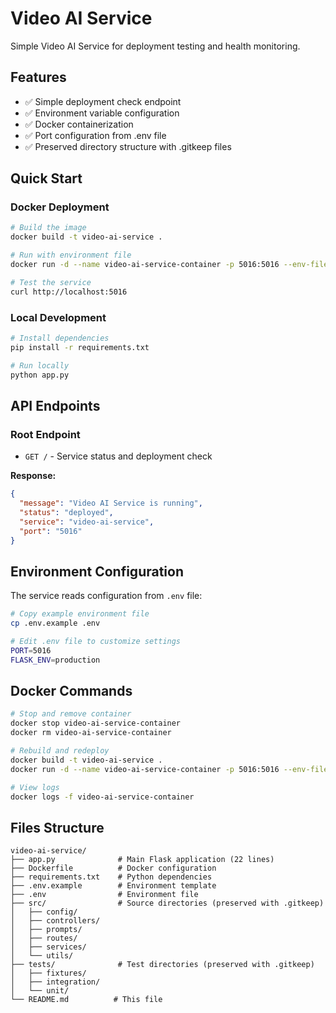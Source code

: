 # Video AI Service

Simple Video AI Service for deployment testing and health monitoring.

## Features
- ✅ Simple deployment check endpoint
- ✅ Environment variable configuration
- ✅ Docker containerization
- ✅ Port configuration from .env file
- ✅ Preserved directory structure with .gitkeep files

## Quick Start

### Docker Deployment
```bash
# Build the image
docker build -t video-ai-service .

# Run with environment file
docker run -d --name video-ai-service-container -p 5016:5016 --env-file .env video-ai-service

# Test the service
curl http://localhost:5016
```

### Local Development
```bash
# Install dependencies
pip install -r requirements.txt

# Run locally
python app.py
```

## API Endpoints

### Root Endpoint
- `GET /` - Service status and deployment check

**Response:**
```json
{
  "message": "Video AI Service is running",
  "status": "deployed",
  "service": "video-ai-service",
  "port": "5016"
}
```

## Environment Configuration

The service reads configuration from `.env` file:

```bash
# Copy example environment file
cp .env.example .env

# Edit .env file to customize settings
PORT=5016
FLASK_ENV=production
```

## Docker Commands

```bash
# Stop and remove container
docker stop video-ai-service-container
docker rm video-ai-service-container

# Rebuild and redeploy
docker build -t video-ai-service .
docker run -d --name video-ai-service-container -p 5016:5016 --env-file .env video-ai-service

# View logs
docker logs -f video-ai-service-container
```

## Files Structure
```
video-ai-service/
├── app.py              # Main Flask application (22 lines)
├── Dockerfile          # Docker configuration
├── requirements.txt    # Python dependencies
├── .env.example        # Environment template
├── .env                # Environment file
├── src/                # Source directories (preserved with .gitkeep)
│   ├── config/
│   ├── controllers/
│   ├── prompts/
│   ├── routes/
│   ├── services/
│   └── utils/
├── tests/              # Test directories (preserved with .gitkeep)
│   ├── fixtures/
│   ├── integration/
│   └── unit/
└── README.md          # This file
```
